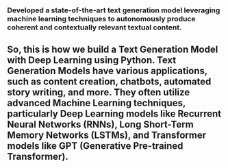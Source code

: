 ### Developed a state-of-the-art text generation model leveraging machine learning techniques to autonomously produce coherent and contextually relevant textual content.

## So, this is how we build a Text Generation Model with Deep Learning using Python. Text Generation Models have various applications, such as content creation, chatbots, automated story writing, and more. They often utilize advanced Machine Learning techniques, particularly Deep Learning models like Recurrent Neural Networks (RNNs), Long Short-Term Memory Networks (LSTMs), and Transformer models like GPT (Generative Pre-trained Transformer).
